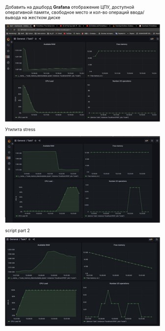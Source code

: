 Добавить на дашборд **Grafana** отображение ЦПУ, доступной оперативной памяти, свободное место и кол-во операций ввода/вывода на жестком диске

![1681830249511](image/report/1681830249511.png)

Утилита stress

![1681830275866](image/report/1681830275866.png)

script part 2

![1681830295967](image/report/1681830295967.png)
